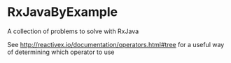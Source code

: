 # RxJavaByExample
A collection of problems to solve with RxJava

See http://reactivex.io/documentation/operators.html#tree for a useful way of determining which operator to use
